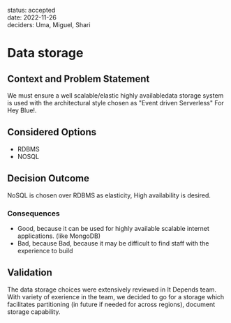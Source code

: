 status: accepted  
date: 2022-11-26  
deciders: Uma, Miguel, Shari

# Data storage

## Context and Problem Statement

We must ensure a well scalable/elastic highly availabledata storage system is used with the architectural style chosen as "Event driven Serverless" For Hey Blue!. 

## Considered Options

* RDBMS
* NOSQL

## Decision Outcome
NoSQL is chosen over RDBMS as elasticity, High availability is desired.

### Consequences

* Good, because it can be used for highly available scalable internet applications. (like MongoDB)
* Bad, because Bad, because it may be difficult to find staff with the experience to build


## Validation

The data storage choices were extensively reviewed in It Depends team. With variety of exerience in the team, we decided to go for a storage which facilitates partitioning (in future if needed for across regions), 
document storage capability.

